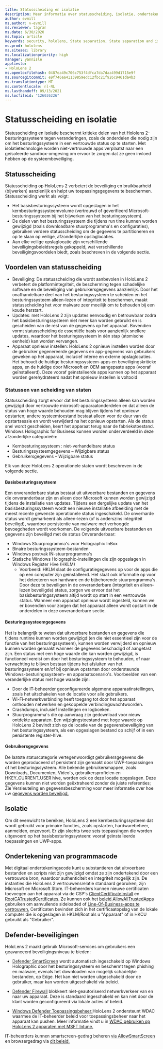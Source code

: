 ```yaml
---
title: Statusscheiding en isolatie
description: Meer informatie over statusscheiding, isolatie, ondertekening van programmacode en Defender-toepassingen op HoloLens 2 mixed reality apparaat.
author: evmill
ms.author: v-evmill
ms.reviewer: tagran
ms.date: 6/30/2020
ms.topic: article
keywords: security, hololens, State separation, State separation and isolation, hololens 2, hololens2 security, security overview, security architecture, architecture, hololens 2 architecture
ms.prod: hololens
ms.sitesec: library
ms.localizationpriority: high
manager: yannisle
appliesto:
- HoloLens 2
ms.openlocfilehash: 0487ea49c706c753f4dfca7da7daa499d1715e9f
ms.sourcegitcommit: e9f746aa41139859edc12fbc21f926c9461da4b3
ms.translationtype: MT
ms.contentlocale: nl-NL
ms.lasthandoff: 09/13/2021
ms.locfileid: "126036226"
---
```

# <a name="state-separation-and-isolation"></a>Statusscheiding en isolatie

Statusscheiding en isolatie beschermt kritieke delen van het Hololens 2-besturingssysteem tegen veranderingen, zoals de onderdelen die nodig zijn om het besturingssysteem in een vertrouwde status op te starten. Met isolatietechnologie worden niet-vertrouwde apps verplaatst naar een geïsoleerde sandbox-omgeving om ervoor te zorgen dat ze geen invloed hebben op de systeembeveiliging.

## <a name="state-separation"></a>Statusscheiding

Statusscheiding op HoloLens 2 verbetert de beveiliging en bruikbaarheid (bijwerken) aanzienlijk en helpt uw toepassingsgegevens te beschermen.  Statusscheiding werkt als volgt:
  * Het basisbesturingssysteem wordt opgeslagen in het kernbesturingssysteemvolume (vertrouwd of geverifieerd Microsoft-besturingssysteem bij het bijwerken van het besturingssysteem).
  * De delen van het besturingssysteem die tijdens run time kunnen worden gewijzigd (zoals downloadbare stuurprogramma's en configuraties), gebruiken verdere statusscheiding om de gegevens te partitioneren en op te slaan op veilige, afzonderlijke opslaglocaties.
  * Aan elke veilige opslaglocatie zijn verschillende beveiligingsbeleidsregels gekoppeld, wat verschillende beveiligingsvoordelen biedt, zoals beschreven in de volgende sectie.

## <a name="state-separation-benefits"></a>Voordelen van statusscheiding

  * Beveiliging: De statusscheiding die wordt aanbevolen in HoloLens 2 verbetert de platformintegriteit, de bescherming tegen schadelijke software en de beveiliging van gebruikersgegevens aanzienlijk. Door het onafhandelbare deel van het besturingssysteem te scheiden en het besturingssysteem alleen-lezen of integriteit te beschermen, maakt statusscheiding het voor malware zeer moeilijk om te behouden bij een koude herstart. 
  * Updates: met HoloLens 2 zijn updates eenvoudig en betrouwbaar zodra het basisbesturingssysteem niet meer kan worden gebruikt en is gescheiden van de rest van de gegevens op het apparaat.  Bovendien vormt statusscheiding de essentiële basis voor aanzienlijk snellere updates, waardoor het besturingssysteem in één stap (atomische eenheid) kan worden vervangen.
  * Apparaat opnieuw instellen: HoloLens 2 opnieuw instellen worden door de gebruiker gegenereerde gegevens en app-gegevens van gebruikers geweken op het apparaat, inclusief interne en externe opslaglocaties. Het behoudt de huidige besturingssysteem-apps en beveiligingskritieke apps, en de huidige door Microsoft en OEM aangepaste apps (vooraf geïnstalleerd). Deze vooraf geïnstalleerde apps kunnen op het apparaat worden gerehydrateerd nadat het opnieuw instellen is voltooid

### <a name="state-separation-states"></a>Statussen van scheiding van staten

Statusscheiding zorgt ervoor dat het besturingssysteem alleen kan worden gewijzigd door vertrouwde microsoft-apparaatonderdelen en dat alleen de status van hoge waarde behouden mag blijven tijdens het opnieuw opstarten; andere systeemtoestand bestaat alleen voor de duur van de opstartsessie en wordt verwijderd na het opnieuw opstarten. Als de status snel wordt gescheiden, keert het apparaat terug naar de fabriekstoestand. Windows Holographic for Business kunnen worden onderverdeeld in deze afzonderlijke categorieën:
  * Kernbesturingssysteem : niet-verhandelbare status
  * Besturingssysteemgegevens – Wijzigbare status 
  * Gebruikersgegevens – Wijzigbare status

Elk van deze HoloLens 2 operationele staten wordt beschreven in de volgende sectie.

#### <a name="core-operating-system"></a>Basisbesturingssysteem

Een onveranderbare status bestaat uit uitvoerbare bestanden en gegevens die onveranderbaar zijn en alleen door Microsoft kunnen worden gewijzigd tijdens de installatie van updates. Tijdens een dergelijke update van het basisbesturingssysteem wordt een nieuwe installatie afbeelding met de meest recente gewenste operationele status ingeschakeld.
De onverharde status wordt gemarkeerd als alleen-lezen (of is anderszins integriteit beveiligd), waardoor persistentie van malware met verhoogde bevoegdheden wordt voorkomen. De volgende uitvoerbare bestanden en gegevens zijn beveiligd met de status Onveranderbaar:
  * Windows Stuurprogramma's voor Holographic InBox
  * Binaire besturingssysteem-bestanden
  * Windows postvak IN-stuurprogramma's
  * Statische Windows Holographic-instellingen die zijn opgeslagen in Windows Register Hive (HKLM)
    * Voorbeeld: HKLM slaat de configuratiegegevens op voor de apps die op een computer zijn geïnstalleerd. Het slaat ook informatie op voor het detecteren van hardware en de bijbehorende stuurprogramma's.
Door deze te beveiligen in de onveranderbare (integriteit en alleen-lezen beveiligde) status, zorgen we ervoor dat het basisbesturingssysteem altijd wordt op start in een vertrouwde status. Wanneer een apparaat opnieuw wordt ingesteld, kunnen we er bovendien voor zorgen dat het apparaat alleen wordt opstart in de onderdelen in deze onveranderbare sectie. 

#### <a name="operating-system-data"></a>Besturingssysteemgegevens 

Het is belangrijk te weten dat uitvoerbare bestanden en gegevens die tijdens runtime kunnen worden gewijzigd (en die niet essentieel zijn voor de functie van het besturingssysteem), kunnen worden verwijderd en opnieuw kunnen worden gemaakt wanneer de gegevens beschadigd of aangetast zijn. Een status met een hoge waarde die kan worden gewijzigd, is functioneel vereist om door het besturingssysteem te behouden, of naar verwachting te blijven bestaan tijdens het afsluiten van het besturingssysteem en/of bij opnieuw opstarten door ondersteunde Windows-besturingssysteem- en apparaatscenario's. Voorbeelden van een veranderlijke status met hoge waarde zijn:
  * Door de IT-beheerder geconfigureerde algemene apparaatinstellingen, zoals het uitschakelen van de locatie voor alle gebruikers.
  * Wi-Fi-netwerkverbinding heeft toegang tot door het apparaat onthouden netwerken en gekoppelde verbindingswachtwoorden.
  * Crashdumps, inclusief instellingen en logboeken.
  * Stuurprogramma's die op aanvraag zijn gedownload voor nieuw ontdekte apparaten.
Een wijzigingstoestand met hoge waarde op HoloLens 2 bevindt zich op de locatie van de gegevensbeveiliging van het besturingssysteem, als een opgeslagen bestand op schijf of in een persistente register-hive.

#### <a name="user-data"></a>Gebruikersgegevens

De laatste statuscategorie vertegenwoordigt gebruikersgegevens die worden geproduceerd of persistent zijn gemaakt door UWP-toepassingen of het besturingssysteem. Alle bekende gebruikersmappen, zoals Downloads, Documenten, Video's, gebruikersprofielen en HKEY_CURRENT_USER hive, worden ook op deze locatie opgeslagen. Deze gegevens kunnen niet worden geëxtraheerd zonder de juiste referenties; Zie Versleuteling en gegevensbescherming voor meer informatie over hoe uw [gegevens worden beveiligd.](security-encryption-data-protection.md)

##  <a name="isolation"></a>Isolatie

Om dit evenwicht te bereiken, HoloLens 2 een kernbesturingssysteem dat wordt gebruikt voor primaire functies, zoals opstarten, hardwarebeheer, aanmelden, enzovoort. Er zijn slechts twee sets toepassingen die worden uitgevoerd op het basisbesturingssysteem: vooraf geïnstalleerde toepassingen en UWP-apps.

## <a name="code-signing"></a>Ondertekening van programmacode

Met digitaal ondertekeningscode kunt u substantieren dat uitvoerbare bestanden en scripts niet zijn gewijzigd omdat ze zijn ondertekend door een vertrouwde bron, waardoor authenticiteit en integriteit mogelijk zijn. De instanties die HoloLens 2 vertrouwensrelatie standaard gebruiken, zijn Microsoft en Microsoft Store. IT-beheerders kunnen nieuwe certificaten toevoegen aan het apparaat via de CSP's [ClientCertificateInstall](/windows/client-management/mdm/clientcertificateinstall-csp) en [RootCATrustedCertificates.](/windows/client-management/mdm/rootcacertificates-csp) Ze kunnen ook het [beleid AllowAllTrustedApps](/windows/client-management/mdm/policy-csp-applicationmanagement#applicationmanagement-allowalltrustedapps) gebruiken om aanvullende sideloaded of [Line-Of-Business-apps te vertrouwen.](/intune/apps/lob-apps-windows) Certificaten bevinden zich in het certificaatopslag van de lokale computer die is opgeslagen in HKLM/Root als u "Apparaat" of in HKCU gebruikt als "Gebruiker".

## <a name="defender-protections"></a>Defender-beveiligingen
HoloLens 2 maakt gebruik Microsoft-services om gebruikers een geavanceerd beveiligingsniveau te bieden:

* [Defender SmartScreen](/windows/security/threat-protection/microsoft-defender-smartscreen/microsoft-defender-smartscreen-overview) wordt automatisch ingeschakeld op Windows Holographic door het besturingssysteem en beschermt tegen phishing en malware, evenals het downloaden van mogelijk schadelijke bestanden, op Edge. Het kan niet worden uitgeschakeld door de gebruiker, maar kan worden uitgeschakeld via beleid.

* [Defender Firewall](/windows/security/threat-protection/windows-firewall/windows-firewall-with-advanced-security) blokkeert niet-geautoriseerd netwerkverkeer van en naar uw apparaat. Deze is standaard ingeschakeld en kan niet door de klant worden geconfigureerd via lokale acties of beleid. 

* [Windows Defender Toepassingsbeheer:](/windows/security/threat-protection/windows-defender-application-control/wdac-and-applocker-overview)HoloLens 2 ondersteunt WDAC waarmee de IT-beheerder beleid voor toepassingsbeheer naar het apparaat kan pushen. Meer informatie vindt u in [WDAC gebruiken op HoloLens 2 apparaten met MSFT Intune.](/mem/intune/configuration/custom-profile-hololens) 

IT-beheerders kunnen smartscreen-gedrag beheren [via AllowSmartScreen](/windows/client-management/mdm/policy-csp-browser#browser-allowsmartscreen) en browsergedrag via [dit beleid.](/windows/client-management/mdm/policy-csps-supported-by-hololens2) 

